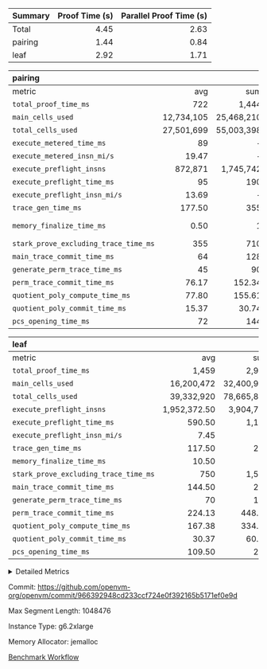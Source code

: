 | Summary | Proof Time (s) | Parallel Proof Time (s) |
|:---|---:|---:|
| Total |  4.45 |  2.63 |
| pairing |  1.44 |  0.84 |
| leaf |  2.92 |  1.71 |


| pairing |||||
|:---|---:|---:|---:|---:|
|metric|avg|sum|max|min|
| `total_proof_time_ms ` |  722 |  1,444 |  835 |  609 |
| `main_cells_used     ` |  12,734,105 |  25,468,210 |  16,059,916 |  9,408,294 |
| `total_cells_used    ` |  27,501,699 |  55,003,398 |  32,689,110 |  22,314,288 |
| `execute_metered_time_ms` |  89 | -          | -          | -          |
| `execute_metered_insn_mi/s` |  19.47 | -          |  19.47 |  19.47 |
| `execute_preflight_insns` |  872,871 |  1,745,742 |  1,157,000 |  588,742 |
| `execute_preflight_time_ms` |  95 |  190 |  130 |  60 |
| `execute_preflight_insn_mi/s` |  13.69 | -          |  18.28 |  9.10 |
| `trace_gen_time_ms   ` |  177.50 |  355 |  194 |  161 |
| `memory_finalize_time_ms` |  0.50 |  1 |  1 | <span style='color: green'>(+0 [NaN%])</span> 0 |
| `stark_prove_excluding_trace_time_ms` |  355 |  710 |  396 |  314 |
| `main_trace_commit_time_ms` |  64 |  128 |  74 |  54 |
| `generate_perm_trace_time_ms` |  45 |  90 |  50 |  40 |
| `perm_trace_commit_time_ms` |  76.17 |  152.34 |  87.40 |  64.95 |
| `quotient_poly_compute_time_ms` |  77.80 |  155.61 |  85.83 |  69.78 |
| `quotient_poly_commit_time_ms` |  15.37 |  30.74 |  16.61 |  14.13 |
| `pcs_opening_time_ms ` |  72 |  144 |  77 |  67 |

| leaf |||||
|:---|---:|---:|---:|---:|
|metric|avg|sum|max|min|
| `total_proof_time_ms ` |  1,459 |  2,918 |  1,708 |  1,210 |
| `main_cells_used     ` |  16,200,472 |  32,400,944 |  16,332,746 |  16,068,198 |
| `total_cells_used    ` |  39,332,920 |  78,665,840 |  39,650,868 |  39,014,972 |
| `execute_preflight_insns` |  1,952,372.50 |  3,904,745 |  1,991,876 |  1,912,869 |
| `execute_preflight_time_ms` |  590.50 |  1,181 |  879 |  302 |
| `execute_preflight_insn_mi/s` |  7.45 | -          |  7.48 |  7.43 |
| `trace_gen_time_ms   ` |  117.50 |  235 |  125 |  110 |
| `memory_finalize_time_ms` |  10.50 |  21 |  11 |  10 |
| `stark_prove_excluding_trace_time_ms` |  750 |  1,500 |  782 |  718 |
| `main_trace_commit_time_ms` |  144.50 |  289 |  148 |  141 |
| `generate_perm_trace_time_ms` |  70 |  140 |  90 |  50 |
| `perm_trace_commit_time_ms` |  224.13 |  448.27 |  228.10 |  220.17 |
| `quotient_poly_compute_time_ms` |  167.38 |  334.77 |  169.63 |  165.14 |
| `quotient_poly_commit_time_ms` |  30.37 |  60.73 |  32.18 |  28.55 |
| `pcs_opening_time_ms ` |  109.50 |  219 |  110 |  109 |



<details>
<summary>Detailed Metrics</summary>

|  | keygen_time_ms | app_prove_time_ms | agg_layer_time_ms |
| --- | --- | --- |
|  | 75 | 1,687 | 2,926 | 

| group | single_leaf_agg_time_ms | prove_segment_time_ms | num_children | memory_to_vec_partition_time_ms | fri.log_blowup | execute_metered_time_ms | execute_metered_insns | execute_metered_insn_mi/s | compute_user_public_values_proof_time_ms |
| --- | --- | --- | --- | --- | --- | --- | --- | --- | --- |
| leaf | 1,710 |  | 1 |  | 1 |  |  |  |  | 
| pairing |  | 609 |  | 43 | 1 | 89 | 1,745,742 | 19.47 | 148 | 

| group | air_name | quotient_deg | interactions | constraints |
| --- | --- | --- | --- | --- |
| leaf | AccessAdapterAir<2> | 2 | 5 | 12 | 
| leaf | AccessAdapterAir<4> | 2 | 5 | 12 | 
| leaf | AccessAdapterAir<8> | 2 | 5 | 12 | 
| leaf | FriReducedOpeningAir | 2 | 39 | 71 | 
| leaf | JalRangeCheckAir | 2 | 9 | 14 | 
| leaf | NativePoseidon2Air<BabyBearParameters>, 1> | 2 | 136 | 572 | 
| leaf | PhantomAir | 2 | 3 | 5 | 
| leaf | ProgramAir | 1 | 1 | 4 | 
| leaf | VariableRangeCheckerAir | 1 | 1 | 4 | 
| leaf | VmAirWrapper<AluNativeAdapterAir, FieldArithmeticCoreAir> | 2 | 15 | 27 | 
| leaf | VmAirWrapper<BranchNativeAdapterAir, BranchEqualCoreAir<1> | 2 | 11 | 25 | 
| leaf | VmAirWrapper<NativeAdapterAir<2, 0>, PublicValuesCoreAir> | 2 | 11 | 30 | 
| leaf | VmAirWrapper<NativeLoadStoreAdapterAir<1>, NativeLoadStoreCoreAir<1> | 2 | 15 | 20 | 
| leaf | VmAirWrapper<NativeLoadStoreAdapterAir<4>, NativeLoadStoreCoreAir<4> | 2 | 15 | 20 | 
| leaf | VmAirWrapper<NativeVectorizedAdapterAir<4>, FieldExtensionCoreAir> | 2 | 15 | 27 | 
| leaf | VmConnectorAir | 2 | 5 | 11 | 
| leaf | VolatileBoundaryAir | 2 | 7 | 19 | 
| pairing | AccessAdapterAir<16> | 2 | 5 | 12 | 
| pairing | AccessAdapterAir<2> | 2 | 5 | 12 | 
| pairing | AccessAdapterAir<32> | 2 | 5 | 12 | 
| pairing | AccessAdapterAir<4> | 2 | 5 | 12 | 
| pairing | AccessAdapterAir<8> | 2 | 5 | 12 | 
| pairing | BitwiseOperationLookupAir<8> | 2 | 2 | 4 | 
| pairing | MemoryMerkleAir<8> | 2 | 4 | 39 | 
| pairing | PersistentBoundaryAir<8> | 2 | 3 | 7 | 
| pairing | PhantomAir | 2 | 3 | 5 | 
| pairing | Poseidon2PeripheryAir<BabyBearParameters>, 1> | 2 | 1 | 286 | 
| pairing | ProgramAir | 1 | 1 | 4 | 
| pairing | RangeTupleCheckerAir<2> | 1 | 1 | 4 | 
| pairing | Rv32HintStoreAir | 2 | 18 | 28 | 
| pairing | VariableRangeCheckerAir | 1 | 1 | 4 | 
| pairing | VmAirWrapper<Rv32BaseAluAdapterAir, BaseAluCoreAir<4, 8> | 2 | 20 | 37 | 
| pairing | VmAirWrapper<Rv32BaseAluAdapterAir, LessThanCoreAir<4, 8> | 2 | 18 | 40 | 
| pairing | VmAirWrapper<Rv32BaseAluAdapterAir, ShiftCoreAir<4, 8> | 2 | 24 | 91 | 
| pairing | VmAirWrapper<Rv32BranchAdapterAir, BranchEqualCoreAir<4> | 2 | 11 | 20 | 
| pairing | VmAirWrapper<Rv32BranchAdapterAir, BranchLessThanCoreAir<4, 8> | 2 | 13 | 35 | 
| pairing | VmAirWrapper<Rv32CondRdWriteAdapterAir, Rv32JalLuiCoreAir> | 2 | 10 | 18 | 
| pairing | VmAirWrapper<Rv32IsEqualModAdapterAir<2, 1, 32, 32>, ModularIsEqualCoreAir<32, 4, 8> | 2 | 25 | 225 | 
| pairing | VmAirWrapper<Rv32JalrAdapterAir, Rv32JalrCoreAir> | 2 | 16 | 20 | 
| pairing | VmAirWrapper<Rv32LoadStoreAdapterAir, LoadSignExtendCoreAir<4, 8> | 2 | 18 | 33 | 
| pairing | VmAirWrapper<Rv32LoadStoreAdapterAir, LoadStoreCoreAir<4> | 2 | 17 | 40 | 
| pairing | VmAirWrapper<Rv32MultAdapterAir, DivRemCoreAir<4, 8> | 2 | 25 | 84 | 
| pairing | VmAirWrapper<Rv32MultAdapterAir, MulHCoreAir<4, 8> | 2 | 24 | 31 | 
| pairing | VmAirWrapper<Rv32MultAdapterAir, MultiplicationCoreAir<4, 8> | 2 | 19 | 19 | 
| pairing | VmAirWrapper<Rv32RdWriteAdapterAir, Rv32AuipcCoreAir> | 2 | 12 | 14 | 
| pairing | VmAirWrapper<Rv32VecHeapAdapterAir<1, 2, 2, 32, 32>, FieldExpressionCoreAir> | 2 | 415 | 480 | 
| pairing | VmAirWrapper<Rv32VecHeapAdapterAir<2, 1, 1, 32, 32>, FieldExpressionCoreAir> | 2 | 158 | 190 | 
| pairing | VmAirWrapper<Rv32VecHeapAdapterAir<2, 2, 2, 32, 32>, FieldExpressionCoreAir> | 2 | 428 | 457 | 
| pairing | VmConnectorAir | 2 | 5 | 11 | 

| group | air_name | idx | rows | prep_cols | perm_cols | main_cols | cells |
| --- | --- | --- | --- | --- | --- | --- | --- |
| leaf | AccessAdapterAir<2> | 0 | 1,048,576 |  | 16 | 11 | 28,311,552 | 
| leaf | AccessAdapterAir<2> | 1 | 524,288 |  | 16 | 11 | 14,155,776 | 
| leaf | AccessAdapterAir<4> | 0 | 262,144 |  | 16 | 13 | 7,602,176 | 
| leaf | AccessAdapterAir<4> | 1 | 262,144 |  | 16 | 13 | 7,602,176 | 
| leaf | AccessAdapterAir<8> | 0 | 16,384 |  | 16 | 17 | 540,672 | 
| leaf | AccessAdapterAir<8> | 1 | 16,384 |  | 16 | 17 | 540,672 | 
| leaf | FriReducedOpeningAir | 0 | 1,048,576 |  | 84 | 27 | 116,391,936 | 
| leaf | FriReducedOpeningAir | 1 | 1,048,576 |  | 84 | 27 | 116,391,936 | 
| leaf | JalRangeCheckAir | 0 | 65,536 |  | 28 | 12 | 2,621,440 | 
| leaf | JalRangeCheckAir | 1 | 65,536 |  | 28 | 12 | 2,621,440 | 
| leaf | NativePoseidon2Air<BabyBearParameters>, 1> | 0 | 131,072 |  | 312 | 398 | 93,061,120 | 
| leaf | NativePoseidon2Air<BabyBearParameters>, 1> | 1 | 131,072 |  | 312 | 398 | 93,061,120 | 
| leaf | PhantomAir | 0 | 16,384 |  | 12 | 6 | 294,912 | 
| leaf | PhantomAir | 1 | 32,768 |  | 12 | 6 | 589,824 | 
| leaf | ProgramAir | 0 | 524,288 |  | 8 | 10 | 9,437,184 | 
| leaf | ProgramAir | 1 | 524,288 |  | 8 | 10 | 9,437,184 | 
| leaf | VariableRangeCheckerAir | 0 | 262,144 | 2 | 8 | 1 | 2,359,296 | 
| leaf | VariableRangeCheckerAir | 1 | 262,144 | 2 | 8 | 1 | 2,359,296 | 
| leaf | VmAirWrapper<AluNativeAdapterAir, FieldArithmeticCoreAir> | 0 | 1,048,576 |  | 36 | 29 | 68,157,440 | 
| leaf | VmAirWrapper<AluNativeAdapterAir, FieldArithmeticCoreAir> | 1 | 1,048,576 |  | 36 | 29 | 68,157,440 | 
| leaf | VmAirWrapper<BranchNativeAdapterAir, BranchEqualCoreAir<1> | 0 | 262,144 |  | 28 | 23 | 13,369,344 | 
| leaf | VmAirWrapper<BranchNativeAdapterAir, BranchEqualCoreAir<1> | 1 | 262,144 |  | 28 | 23 | 13,369,344 | 
| leaf | VmAirWrapper<NativeAdapterAir<2, 0>, PublicValuesCoreAir> | 0 | 64 |  | 28 | 27 | 3,520 | 
| leaf | VmAirWrapper<NativeAdapterAir<2, 0>, PublicValuesCoreAir> | 1 | 64 |  | 28 | 27 | 3,520 | 
| leaf | VmAirWrapper<NativeLoadStoreAdapterAir<1>, NativeLoadStoreCoreAir<1> | 0 | 524,288 |  | 40 | 21 | 31,981,568 | 
| leaf | VmAirWrapper<NativeLoadStoreAdapterAir<1>, NativeLoadStoreCoreAir<1> | 1 | 524,288 |  | 40 | 21 | 31,981,568 | 
| leaf | VmAirWrapper<NativeLoadStoreAdapterAir<4>, NativeLoadStoreCoreAir<4> | 0 | 131,072 |  | 40 | 27 | 8,781,824 | 
| leaf | VmAirWrapper<NativeLoadStoreAdapterAir<4>, NativeLoadStoreCoreAir<4> | 1 | 131,072 |  | 40 | 27 | 8,781,824 | 
| leaf | VmAirWrapper<NativeVectorizedAdapterAir<4>, FieldExtensionCoreAir> | 0 | 262,144 |  | 36 | 38 | 19,398,656 | 
| leaf | VmAirWrapper<NativeVectorizedAdapterAir<4>, FieldExtensionCoreAir> | 1 | 262,144 |  | 36 | 38 | 19,398,656 | 
| leaf | VmConnectorAir | 0 | 2 | 1 | 16 | 5 | 42 | 
| leaf | VmConnectorAir | 1 | 2 | 1 | 16 | 5 | 42 | 
| leaf | VolatileBoundaryAir | 0 | 262,144 |  | 20 | 12 | 8,388,608 | 
| leaf | VolatileBoundaryAir | 1 | 262,144 |  | 20 | 12 | 8,388,608 | 

| group | air_name | segment | rows | prep_cols | perm_cols | main_cols | cells |
| --- | --- | --- | --- | --- | --- | --- | --- |
| pairing | AccessAdapterAir<16> | 0 | 131,072 |  | 16 | 25 | 5,373,952 | 
| pairing | AccessAdapterAir<16> | 1 | 131,072 |  | 16 | 25 | 5,373,952 | 
| pairing | AccessAdapterAir<32> | 0 | 65,536 |  | 16 | 41 | 3,735,552 | 
| pairing | AccessAdapterAir<32> | 1 | 65,536 |  | 16 | 41 | 3,735,552 | 
| pairing | AccessAdapterAir<8> | 0 | 524,288 |  | 16 | 17 | 17,301,504 | 
| pairing | AccessAdapterAir<8> | 1 | 262,144 |  | 16 | 17 | 8,650,752 | 
| pairing | BitwiseOperationLookupAir<8> | 0 | 65,536 | 3 | 8 | 2 | 655,360 | 
| pairing | BitwiseOperationLookupAir<8> | 1 | 65,536 | 3 | 8 | 2 | 655,360 | 
| pairing | MemoryMerkleAir<8> | 0 | 16,384 |  | 16 | 32 | 786,432 | 
| pairing | MemoryMerkleAir<8> | 1 | 16,384 |  | 16 | 32 | 786,432 | 
| pairing | PersistentBoundaryAir<8> | 0 | 16,384 |  | 12 | 20 | 524,288 | 
| pairing | PersistentBoundaryAir<8> | 1 | 16,384 |  | 12 | 20 | 524,288 | 
| pairing | PhantomAir | 0 | 1 |  | 12 | 6 | 18 | 
| pairing | Poseidon2PeripheryAir<BabyBearParameters>, 1> | 0 | 16,384 |  | 8 | 300 | 5,046,272 | 
| pairing | Poseidon2PeripheryAir<BabyBearParameters>, 1> | 1 | 8,192 |  | 8 | 300 | 2,523,136 | 
| pairing | ProgramAir | 0 | 32,768 |  | 8 | 10 | 589,824 | 
| pairing | ProgramAir | 1 | 32,768 |  | 8 | 10 | 589,824 | 
| pairing | RangeTupleCheckerAir<2> | 0 | 524,288 | 2 | 8 | 1 | 4,718,592 | 
| pairing | RangeTupleCheckerAir<2> | 1 | 524,288 | 2 | 8 | 1 | 4,718,592 | 
| pairing | Rv32HintStoreAir | 0 | 256 |  | 44 | 32 | 19,456 | 
| pairing | VariableRangeCheckerAir | 0 | 262,144 | 2 | 8 | 1 | 2,359,296 | 
| pairing | VariableRangeCheckerAir | 1 | 262,144 | 2 | 8 | 1 | 2,359,296 | 
| pairing | VmAirWrapper<Rv32BaseAluAdapterAir, BaseAluCoreAir<4, 8> | 0 | 524,288 |  | 52 | 36 | 46,137,344 | 
| pairing | VmAirWrapper<Rv32BaseAluAdapterAir, BaseAluCoreAir<4, 8> | 1 | 262,144 |  | 52 | 36 | 23,068,672 | 
| pairing | VmAirWrapper<Rv32BaseAluAdapterAir, LessThanCoreAir<4, 8> | 0 | 32,768 |  | 40 | 37 | 2,523,136 | 
| pairing | VmAirWrapper<Rv32BaseAluAdapterAir, LessThanCoreAir<4, 8> | 1 | 16,384 |  | 40 | 37 | 1,261,568 | 
| pairing | VmAirWrapper<Rv32BaseAluAdapterAir, ShiftCoreAir<4, 8> | 0 | 2,048 |  | 52 | 53 | 215,040 | 
| pairing | VmAirWrapper<Rv32BaseAluAdapterAir, ShiftCoreAir<4, 8> | 1 | 512 |  | 52 | 53 | 53,760 | 
| pairing | VmAirWrapper<Rv32BranchAdapterAir, BranchEqualCoreAir<4> | 0 | 131,072 |  | 28 | 26 | 7,077,888 | 
| pairing | VmAirWrapper<Rv32BranchAdapterAir, BranchEqualCoreAir<4> | 1 | 65,536 |  | 28 | 26 | 3,538,944 | 
| pairing | VmAirWrapper<Rv32BranchAdapterAir, BranchLessThanCoreAir<4, 8> | 0 | 131,072 |  | 32 | 32 | 8,388,608 | 
| pairing | VmAirWrapper<Rv32BranchAdapterAir, BranchLessThanCoreAir<4, 8> | 1 | 65,536 |  | 32 | 32 | 4,194,304 | 
| pairing | VmAirWrapper<Rv32CondRdWriteAdapterAir, Rv32JalLuiCoreAir> | 0 | 4,096 |  | 28 | 18 | 188,416 | 
| pairing | VmAirWrapper<Rv32CondRdWriteAdapterAir, Rv32JalLuiCoreAir> | 1 | 2,048 |  | 28 | 18 | 94,208 | 
| pairing | VmAirWrapper<Rv32IsEqualModAdapterAir<2, 1, 32, 32>, ModularIsEqualCoreAir<32, 4, 8> | 0 | 8 |  | 56 | 166 | 1,776 | 
| pairing | VmAirWrapper<Rv32IsEqualModAdapterAir<2, 1, 32, 32>, ModularIsEqualCoreAir<32, 4, 8> | 1 | 16 |  | 56 | 166 | 3,552 | 
| pairing | VmAirWrapper<Rv32JalrAdapterAir, Rv32JalrCoreAir> | 0 | 32,768 |  | 36 | 28 | 2,097,152 | 
| pairing | VmAirWrapper<Rv32JalrAdapterAir, Rv32JalrCoreAir> | 1 | 16,384 |  | 36 | 28 | 1,048,576 | 
| pairing | VmAirWrapper<Rv32LoadStoreAdapterAir, LoadStoreCoreAir<4> | 0 | 524,288 |  | 52 | 41 | 48,758,784 | 
| pairing | VmAirWrapper<Rv32LoadStoreAdapterAir, LoadStoreCoreAir<4> | 1 | 524,288 |  | 52 | 41 | 48,758,784 | 
| pairing | VmAirWrapper<Rv32MultAdapterAir, MulHCoreAir<4, 8> | 0 | 128 |  | 72 | 39 | 14,208 | 
| pairing | VmAirWrapper<Rv32MultAdapterAir, MulHCoreAir<4, 8> | 1 | 64 |  | 72 | 39 | 7,104 | 
| pairing | VmAirWrapper<Rv32MultAdapterAir, MultiplicationCoreAir<4, 8> | 0 | 512 |  | 52 | 31 | 42,496 | 
| pairing | VmAirWrapper<Rv32MultAdapterAir, MultiplicationCoreAir<4, 8> | 1 | 256 |  | 52 | 31 | 21,248 | 
| pairing | VmAirWrapper<Rv32RdWriteAdapterAir, Rv32AuipcCoreAir> | 0 | 16,384 |  | 28 | 20 | 786,432 | 
| pairing | VmAirWrapper<Rv32RdWriteAdapterAir, Rv32AuipcCoreAir> | 1 | 8,192 |  | 28 | 20 | 393,216 | 
| pairing | VmAirWrapper<Rv32VecHeapAdapterAir<2, 1, 1, 32, 32>, FieldExpressionCoreAir> | 0 | 512 |  | 320 | 263 | 298,496 | 
| pairing | VmAirWrapper<Rv32VecHeapAdapterAir<2, 1, 1, 32, 32>, FieldExpressionCoreAir> | 1 | 256 |  | 320 | 263 | 149,248 | 
| pairing | VmAirWrapper<Rv32VecHeapAdapterAir<2, 2, 2, 32, 32>, FieldExpressionCoreAir> | 0 | 8,192 |  | 604 | 497 | 9,019,392 | 
| pairing | VmAirWrapper<Rv32VecHeapAdapterAir<2, 2, 2, 32, 32>, FieldExpressionCoreAir> | 1 | 4,096 |  | 604 | 497 | 4,509,696 | 
| pairing | VmConnectorAir | 0 | 2 | 1 | 16 | 5 | 42 | 
| pairing | VmConnectorAir | 1 | 2 | 1 | 16 | 5 | 42 | 

| group | idx | trace_gen_time_ms | total_proof_time_ms | total_cells_used | total_cells | system_trace_gen_time_ms | stark_prove_excluding_trace_time_ms | single_trace_gen_time_ms | quotient_poly_compute_time_ms | quotient_poly_commit_time_ms | query phase_time_ms | perm_trace_commit_time_ms | pcs_opening_time_ms | partially_prove_time_ms | open_time_ms | memory_finalize_time_ms | main_trace_commit_time_ms | main_cells_used | generate_perm_trace_time_ms | execute_preflight_time_ms | execute_preflight_insns | execute_preflight_insn_mi/s | evaluate matrix_time_ms | eval_and_commit_quotient_time_ms | build fri inputs_time_ms | OpeningProverGpu::open_time_ms |
| --- | --- | --- | --- | --- | --- | --- | --- | --- | --- | --- | --- | --- | --- | --- | --- | --- | --- | --- | --- | --- | --- | --- | --- | --- | --- | --- |
| leaf | 0 | 125 | 1,210 | 39,650,868 | 410,701,290 | 125 | 782 | 0 | 169.63 | 32.18 | 4 | 228.10 | 110 | 319 | 110 | 11 | 148 | 16,332,746 | 90 | 302 | 1,991,876 | 7.43 | 39 | 203 | 0 | 110 | 
| leaf | 1 | 110 | 1,708 | 39,014,972 | 396,840,426 | 110 | 718 | 0 | 165.14 | 28.55 | 4 | 220.17 | 109 | 271 | 109 | 10 | 141 | 16,068,198 | 50 | 879 | 1,912,869 | 7.48 | 37 | 195 | 0 | 109 | 

| group | idx | trace_height_constraint | weighted_sum | threshold |
| --- | --- | --- | --- | --- |
| leaf | 0 | 0 | 7,241,860 | 2,013,265,921 | 
| leaf | 0 | 1 | 44,744,960 | 2,013,265,921 | 
| leaf | 0 | 2 | 3,620,930 | 2,013,265,921 | 
| leaf | 0 | 3 | 44,335,364 | 2,013,265,921 | 
| leaf | 0 | 4 | 262,144 | 2,013,265,921 | 
| leaf | 0 | 5 | 100,991,690 | 2,013,265,921 | 
| leaf | 1 | 0 | 7,274,628 | 2,013,265,921 | 
| leaf | 1 | 1 | 43,172,096 | 2,013,265,921 | 
| leaf | 1 | 2 | 3,637,314 | 2,013,265,921 | 
| leaf | 1 | 3 | 43,286,788 | 2,013,265,921 | 
| leaf | 1 | 4 | 262,144 | 2,013,265,921 | 
| leaf | 1 | 5 | 98,419,402 | 2,013,265,921 | 

| group | segment | trace_gen_time_ms | total_proof_time_ms | total_cells_used | total_cells | system_trace_gen_time_ms | stark_prove_excluding_trace_time_ms | single_trace_gen_time_ms | quotient_poly_compute_time_ms | quotient_poly_commit_time_ms | query phase_time_ms | perm_trace_commit_time_ms | pcs_opening_time_ms | partially_prove_time_ms | open_time_ms | memory_finalize_time_ms | main_trace_commit_time_ms | main_cells_used | generate_perm_trace_time_ms | execute_preflight_time_ms | execute_preflight_insns | execute_preflight_insn_mi/s | evaluate matrix_time_ms | eval_and_commit_quotient_time_ms | build fri inputs_time_ms | OpeningProverGpu::open_time_ms |
| --- | --- | --- | --- | --- | --- | --- | --- | --- | --- | --- | --- | --- | --- | --- | --- | --- | --- | --- | --- | --- | --- | --- | --- | --- | --- | --- |
| pairing | 0 | 161 | 835 | 32,689,110 | 172,558,444 | 161 | 396 | 0 | 85.83 | 16.61 | 6 | 87.40 | 77 | 141 | 77 | 1 | 74 | 16,059,916 | 50 | 130 | 1,157,000 | 9.10 | 26 | 103 | 1 | 77 | 
| pairing | 1 | 194 | 609 | 22,314,288 | 119,958,502 | 194 | 314 | 1 | 69.78 | 14.13 | 5 | 64.95 | 67 | 108 | 67 | 0 | 54 | 9,408,294 | 40 | 60 | 588,742 | 18.28 | 20 | 84 | 1 | 67 | 

| group | segment | trace_height_constraint | weighted_sum | threshold |
| --- | --- | --- | --- | --- |
| pairing | 0 | 0 | 2,833,302 | 2,013,265,921 | 
| pairing | 0 | 1 | 10,207,312 | 2,013,265,921 | 
| pairing | 0 | 2 | 1,416,651 | 2,013,265,921 | 
| pairing | 0 | 3 | 13,908,628 | 2,013,265,921 | 
| pairing | 0 | 4 | 65,536 | 2,013,265,921 | 
| pairing | 0 | 5 | 32,768 | 2,013,265,921 | 
| pairing | 0 | 6 | 3,151,888 | 2,013,265,921 | 
| pairing | 0 | 7 | 3,072 | 2,013,265,921 | 
| pairing | 0 | 8 | 32,585,813 | 2,013,265,921 | 
| pairing | 1 | 0 | 1,939,628 | 2,013,265,921 | 
| pairing | 1 | 1 | 6,975,568 | 2,013,265,921 | 
| pairing | 1 | 2 | 969,814 | 2,013,265,921 | 
| pairing | 1 | 3 | 9,239,640 | 2,013,265,921 | 
| pairing | 1 | 4 | 65,536 | 2,013,265,921 | 
| pairing | 1 | 5 | 32,768 | 2,013,265,921 | 
| pairing | 1 | 6 | 1,573,480 | 2,013,265,921 | 
| pairing | 1 | 7 | 1,536 | 2,013,265,921 | 
| pairing | 1 | 8 | 21,756,434 | 2,013,265,921 | 

</details>


Commit: https://github.com/openvm-org/openvm/commit/966392948cd233ccf724e0f392165b5171ef0e9d

Max Segment Length: 1048476

Instance Type: g6.2xlarge

Memory Allocator: jemalloc

[Benchmark Workflow](https://github.com/openvm-org/openvm/actions/runs/18544081603)
